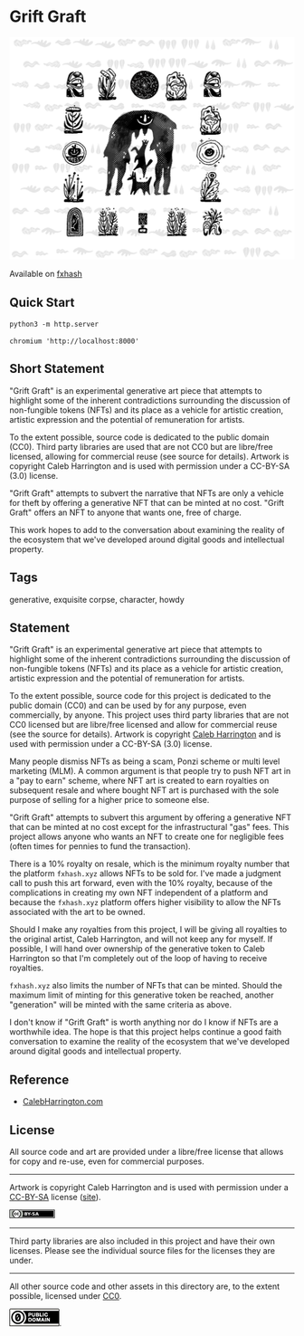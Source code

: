 Grift Graft
===

[![screenshot](../img/grift_graft_preview.png)](https://github.com/abetusk/iao/tree/main/grift-graft)

Available on [fxhash](https://www.fxhash.xyz/u/abetusk)

Quick Start
---

```
python3 -m http.server
```

```
chromium 'http://localhost:8000'
```

Short Statement
---

"Grift Graft" is an experimental generative art piece that attempts to highlight some of the inherent contradictions surrounding the discussion of non-fungible tokens (NFTs) and its place as a vehicle for artistic creation, artistic expression and the potential of remuneration for artists.

To the extent possible, source code is dedicated to the public domain (CC0). Third party libraries are used that are not CC0 but are libre/free licensed, allowing for commercial reuse (see source for details). Artwork is copyright Caleb Harrington and is used with permission under a CC-BY-SA (3.0) license.

"Grift Graft" attempts to subvert the narrative that NFTs are only a vehicle for theft by offering a generative NFT that can be minted at no cost. "Grift Graft" offers an NFT to anyone that wants one, free of charge.

This work hopes to add to the conversation about examining the reality of the ecosystem that we've developed around digital goods and intellectual property.

Tags
---

generative, exquisite corpse, character, howdy

Statement
---

"Grift Graft" is an experimental generative art piece that
attempts to highlight some of the inherent contradictions
surrounding the discussion of non-fungible tokens (NFTs) and
its place as a vehicle for artistic creation, artistic expression
and the potential of remuneration for artists.

To the extent possible, source code for this project is dedicated to
the public domain (CC0) and can be used by for any purpose, even commercially, by anyone.
This project uses third party libraries that are not CC0 licensed but are libre/free licensed
and allow for commercial reuse (see the source for details).
Artwork is copyright
[Caleb Harrington](https://calebharrington.com/) and is used with permission under a CC-BY-SA (3.0) license.

Many people dismiss NFTs as being a scam, Ponzi scheme or multi level
marketing (MLM).
A common argument is that people try to push NFT art in a "pay to earn"
scheme, where NFT art is created to earn royalties on subsequent resale
and where bought NFT art is purchased with the sole purpose of selling
for a higher price to someone else.

"Grift Graft" attempts to subvert this argument by offering
a generative NFT that can be minted at no cost except for the
infrastructural "gas" fees.
This project allows anyone who wants an NFT to create one for negligible fees
(often times for pennies to fund the transaction).

There is a 10% royalty on resale, which is the minimum royalty number that
the platform `fxhash.xyz` allows NFTs to be sold for.
I've made a judgment call to push this art forward, even with the 10% royalty,
because of the complications in creating my own NFT independent of a platform
and because the `fxhash.xyz` platform offers higher visibility to allow
the NFTs associated with the art to be owned.

Should I make any royalties from this project, I will be giving all royalties
to the original artist, Caleb Harrington, and will not keep any for myself.
If possible, I will hand over ownership of the generative token to Caleb Harrington
so that I'm completely out of the loop of having to receive royalties.

`fxhash.xyz` also limits the number of NFTs that can be minted.
Should the maximum limit of minting for this generative token be reached,
another "generation" will be minted with the same criteria as above.

I don't know if "Grift Graft"
is worth anything nor do I know if NFTs are
a worthwhile idea.
The hope is that this project helps
continue a good faith conversation to examine
the reality of the ecosystem that we've developed
around digital goods and intellectual property.

Reference
---

* [CalebHarrington.com](https://calebharrington.com/)

License
---

All source code and art are provided under a libre/free license that allows for copy and re-use, even for commercial purposes.

---

Artwork is copyright Caleb Harrington and is used with permission under a [CC-BY-SA](https://creativecommons.org/licenses/by-sa/3.0/us/) license ([site](https://calebharrington.com)).

![CC-BY-SA](../img/cc-by-sa.png)

---

Third party libraries are also included in this project and have their own licenses.
Please see the individual source files for the licenses they are under.

---

All other source code and other assets in this directory are, to the extent possible, licensed
under [CC0](https://creativecommons.org/publicdomain/zero/1.0/).

![CC0](../img/cc0_88x31.png).
